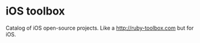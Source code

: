 iOS toolbox
===========

Catalog of iOS open-source projects. Like a http://ruby-toolbox.com but for iOS.
